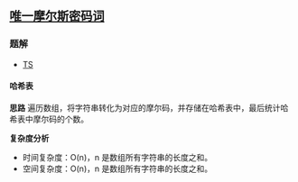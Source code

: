 ## [唯一摩尔斯密码词](https://leetcode.cn/problems/unique-morse-code-words/)

### 题解
+ [TS](../../ts/896/804.ts)

#### 哈希表
**思路**
遍历数组，将字符串转化为对应的摩尔码，并存储在哈希表中，最后统计哈希表中摩尔码的个数。 

**复杂度分析**
+ 时间复杂度：O(n)，n 是数组所有字符串的长度之和。
+ 空间复杂度：O(n)，n 是数组所有字符串的长度之和。